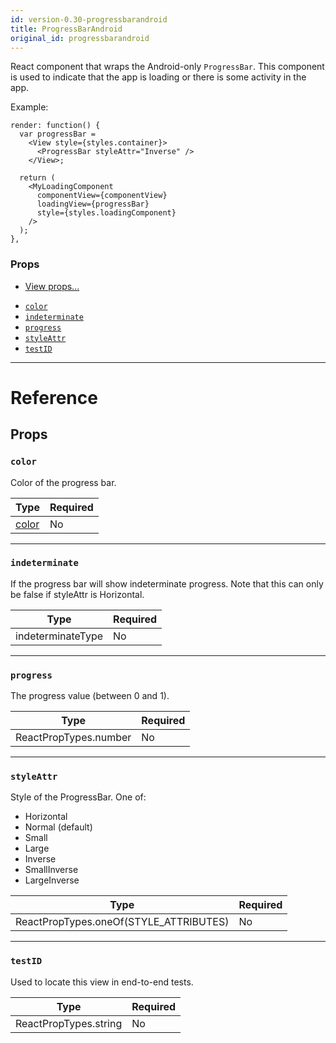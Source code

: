 ```yaml
---
id: version-0.30-progressbarandroid
title: ProgressBarAndroid
original_id: progressbarandroid
---
```

React component that wraps the Android-only `ProgressBar`. This component is used to indicate
that the app is loading or there is some activity in the app.

Example:

```
render: function() {
  var progressBar =
    <View style={styles.container}>
      <ProgressBar styleAttr="Inverse" />
    </View>;

  return (
    <MyLoadingComponent
      componentView={componentView}
      loadingView={progressBar}
      style={styles.loadingComponent}
    />
  );
},
```

### Props

* [View props...](view.md#props)
- [`color`](progressbarandroid.md#color)
- [`indeterminate`](progressbarandroid.md#indeterminate)
- [`progress`](progressbarandroid.md#progress)
- [`styleAttr`](progressbarandroid.md#styleattr)
- [`testID`](progressbarandroid.md#testid)






---

# Reference

## Props

### `color`

Color of the progress bar.

| Type | Required |
| - | - |
| [color](colors.md) | No |




---

### `indeterminate`

If the progress bar will show indeterminate progress. Note that this
can only be false if styleAttr is Horizontal.

| Type | Required |
| - | - |
| indeterminateType | No |




---

### `progress`

The progress value (between 0 and 1).

| Type | Required |
| - | - |
| ReactPropTypes.number | No |




---

### `styleAttr`

Style of the ProgressBar. One of:

- Horizontal
- Normal (default)
- Small
- Large
- Inverse
- SmallInverse
- LargeInverse

| Type | Required |
| - | - |
| ReactPropTypes.oneOf(STYLE_ATTRIBUTES) | No |




---

### `testID`

Used to locate this view in end-to-end tests.

| Type | Required |
| - | - |
| ReactPropTypes.string | No |






